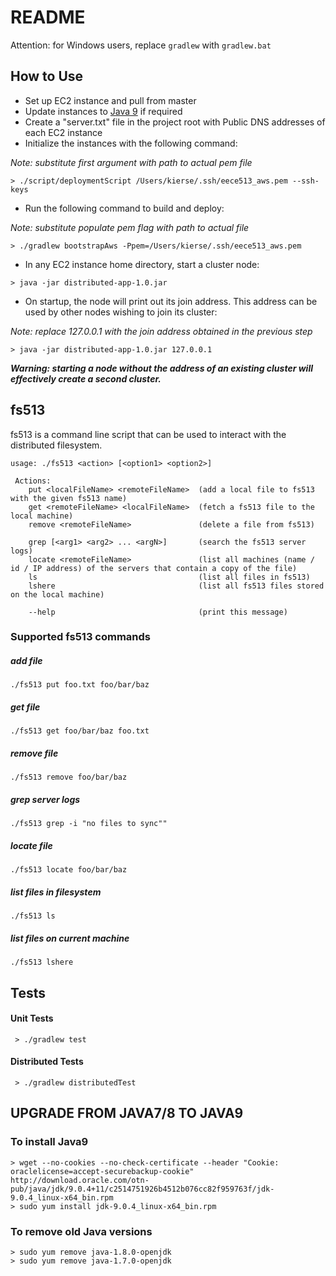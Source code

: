 # README #

Attention: for Windows users, replace `gradlew` with `gradlew.bat`

## How to Use ##
- Set up EC2 instance and pull from master
- Update instances to [Java 9](#markdown-header-to-install-java9) if required
- Create a "server.txt" file in the project root with Public DNS addresses of each EC2 instance
- Initialize the instances with the following command:

_Note: substitute first argument with path to actual pem file_
```
> ./script/deploymentScript /Users/kierse/.ssh/eece513_aws.pem --ssh-keys
```
- Run the following command to build and deploy:

_Note: substitute populate pem flag with path to actual file_
```
> ./gradlew bootstrapAws -Ppem=/Users/kierse/.ssh/eece513_aws.pem
```
- In any EC2 instance home directory, start a cluster node:
```
> java -jar distributed-app-1.0.jar
```
- On startup, the node will print out its join address. This address can be used by other nodes wishing to join its cluster:

_Note: replace 127.0.0.1 with the join address obtained in the previous step_
```
> java -jar distributed-app-1.0.jar 127.0.0.1
```

**_Warning: starting a node without the address of an existing cluster will effectively create a second cluster._**

## fs513 ##
fs513 is a command line script that can be used to interact with the distributed filesystem.
```
usage: ./fs513 <action> [<option1> <option2>]

 Actions:
    put <localFileName> <remoteFileName>  (add a local file to fs513 with the given fs513 name)
    get <remoteFileName> <localFileName>  (fetch a fs513 file to the local machine)
    remove <remoteFileName>               (delete a file from fs513)

    grep [<arg1> <arg2> ... <argN>]       (search the fs513 server logs)
    locate <remoteFileName>               (list all machines (name / id / IP address) of the servers that contain a copy of the file)
    ls                                    (list all files in fs513)
    lshere                                (list all fs513 files stored on the local machine)

    --help                                (print this message)
```
### Supported fs513 commands ###
##### add file #####
```
./fs513 put foo.txt foo/bar/baz
```
##### get file #####
```
./fs513 get foo/bar/baz foo.txt
```
##### remove file #####
```
./fs513 remove foo/bar/baz
```
##### grep server logs #####
```
./fs513 grep -i "no files to sync""
```
##### locate file #####
```
./fs513 locate foo/bar/baz
```
##### list files in filesystem #####
```
./fs513 ls
```
##### list files on current machine #####
```
./fs513 lshere
```

## Tests ##

#### Unit Tests ####
```
 > ./gradlew test
```
#### Distributed Tests ####
```
 > ./gradlew distributedTest
```

## UPGRADE FROM JAVA7/8 TO JAVA9 ###

### To install Java9 ###

```
> wget --no-cookies --no-check-certificate --header "Cookie: oraclelicense=accept-securebackup-cookie" http://download.oracle.com/otn-pub/java/jdk/9.0.4+11/c2514751926b4512b076cc82f959763f/jdk-9.0.4_linux-x64_bin.rpm
> sudo yum install jdk-9.0.4_linux-x64_bin.rpm
```

### To remove old Java versions ###

```
> sudo yum remove java-1.8.0-openjdk
> sudo yum remove java-1.7.0-openjdk
```
